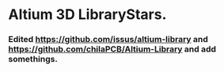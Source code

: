 # Altium 3D LibraryStars.
### Edited https://github.com/issus/altium-library and https://github.com/chilaPCB/Altium-Library and add somethings.
